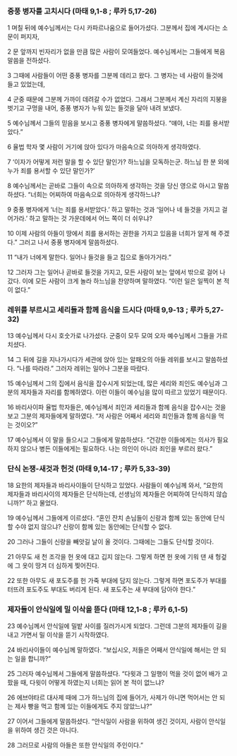 ### 중풍 병자를 고치시다 (마태 9,1-8 ; 루카 5,17-26)	

1	며칠 뒤에 예수님께서는 다시 카파르나움으로 들어가셨다. 그분께서 집에 계시다는 소문이 퍼지자,	

2	문 앞까지 빈자리가 없을 만큼 많은 사람이 모여들었다. 예수님께서는 그들에게 복음 말씀을 전하셨다.	

3	그때에 사람들이 어떤 중풍 병자를 그분께 데리고 왔다. 그 병자는 네 사람이 들것에 들고 있었는데,	

4	군중 때문에 그분께 가까이 데려갈 수가 없었다. 그래서 그분께서 계신 자리의 지붕을 벗기고 구멍을 내어, 중풍 병자가 누워 있는 들것을 달아 내려 보냈다.	

5	예수님께서 그들의 믿음을 보시고 중풍 병자에게 말씀하셨다. “얘야, 너는 죄를 용서받았다.”	

6	율법 학자 몇 사람이 거기에 앉아 있다가 마음속으로 의아하게 생각하였다.	

7	‘이자가 어떻게 저런 말을 할 수 있단 말인가? 하느님을 모독하는군. 하느님 한 분 외에 누가 죄를 용서할 수 있단 말인가?’	

8	예수님께서는 곧바로 그들이 속으로 의아하게 생각하는 것을 당신 영으로 아시고 말씀하셨다. “너희는 어찌하여 마음속으로 의아하게 생각하느냐?	

9	중풍 병자에게 ‘너는 죄를 용서받았다.’ 하고 말하는 것과 ‘일어나 네 들것을 가지고 걸어가라.’ 하고 말하는 것 가운데에서 어느 쪽이 더 쉬우냐?	

10	이제 사람의 아들이 땅에서 죄를 용서하는 권한을 가지고 있음을 너희가 알게 해 주겠다.” 그러고 나서 중풍 병자에게 말씀하셨다.	

11	“내가 너에게 말한다. 일어나 들것을 들고 집으로 돌아가거라.”	

12	그러자 그는 일어나 곧바로 들것을 가지고, 모든 사람이 보는 앞에서 밖으로 걸어 나갔다. 이에 모든 사람이 크게 놀라 하느님을 찬양하며 말하였다. “이런 일은 일찍이 본 적이 없다.”	

 	
### 레위를 부르시고 세리들과 함께 음식을 드시다 (마태 9,9-13 ; 루카 5,27-32)	

13	예수님께서 다시 호숫가로 나가셨다. 군중이 모두 모여 오자 예수님께서 그들을 가르치셨다.	

14	그 뒤에 길을 지나가시다가 세관에 앉아 있는 알패오의 아들 레위를 보시고 말씀하셨다. “나를 따라라.” 그러자 레위는 일어나 그분을 따랐다.	

15	예수님께서 그의 집에서 음식을 잡수시게 되었는데, 많은 세리와 죄인도 예수님과 그분의 제자들과 자리를 함께하였다. 이런 이들이 예수님을 많이 따르고 있었기 때문이다.	

16	바리사이파 율법 학자들은, 예수님께서 죄인과 세리들과 함께 음식을 잡수시는 것을 보고 그분의 제자들에게 말하였다. “저 사람은 어째서 세리와 죄인들과 함께 음식을 먹는 것이오?”	

17	예수님께서 이 말을 들으시고 그들에게 말씀하셨다. “건강한 이들에게는 의사가 필요하지 않으나 병든 이들에게는 필요하다. 나는 의인이 아니라 죄인을 부르러 왔다.”	

 	
### 단식 논쟁-새것과 헌것 (마태 9,14-17 ; 루카 5,33-39)	

18	요한의 제자들과 바리사이들이 단식하고 있었다. 사람들이 예수님께 와서, “요한의 제자들과 바리사이의 제자들은 단식하는데, 선생님의 제자들은 어찌하여 단식하지 않습니까?” 하고 물었다.	

19	예수님께서 그들에게 이르셨다. “혼인 잔치 손님들이 신랑과 함께 있는 동안에 단식할 수야 없지 않으냐? 신랑이 함께 있는 동안에는 단식할 수 없다.	

20	그러나 그들이 신랑을 빼앗길 날이 올 것이다. 그때에는 그들도 단식할 것이다.	

21	아무도 새 천 조각을 헌 옷에 대고 깁지 않는다. 그렇게 하면 헌 옷에 기워 댄 새 헝겊에 그 옷이 땅겨 더 심하게 찢어진다.	

22	또한 아무도 새 포도주를 헌 가죽 부대에 담지 않는다. 그렇게 하면 포도주가 부대를 터뜨려 포도주도 부대도 버리게 된다. 새 포도주는 새 부대에 담아야 한다.”	

 	
### 제자들이 안식일에 밀 이삭을 뜯다 (마태 12,1-8 ; 루카 6,1-5)	

23	예수님께서 안식일에 밀밭 사이를 질러가시게 되었다. 그런데 그분의 제자들이 길을 내고 가면서 밀 이삭을 뜯기 시작하였다.	

24	바리사이들이 예수님께 말하였다. “보십시오, 저들은 어째서 안식일에 해서는 안 되는 일을 합니까?”	

25	그러자 예수님께서 그들에게 말씀하셨다. “다윗과 그 일행이 먹을 것이 없어 배가 고팠을 때, 다윗이 어떻게 하였는지 너희는 읽어 본 적이 없느냐?	

26	에브야타르 대사제 때에 그가 하느님의 집에 들어가, 사제가 아니면 먹어서는 안 되는 제사 빵을 먹고 함께 있는 이들에게도 주지 않았느냐?”	

27	이어서 그들에게 말씀하셨다. “안식일이 사람을 위하여 생긴 것이지, 사람이 안식일을 위하여 생긴 것은 아니다.	

28	그러므로 사람의 아들은 또한 안식일의 주인이다.”
